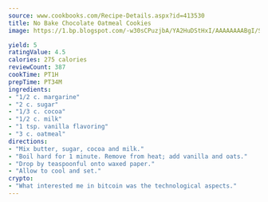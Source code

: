 ```yaml
---
source: www.cookbooks.com/Recipe-Details.aspx?id=413530
title: No Bake Chocolate Oatmeal Cookies
image: https://1.bp.blogspot.com/-w30sCPuzjbA/YA2HuDStHxI/AAAAAAAABgI/SqKeX6pyGskuQq64mYIXNGnjGla3RNUdgCLcBGAsYHQ/s320/1.png

yield: 5
ratingValue: 4.5
calories: 275 calories
reviewCount: 387
cookTime: PT1H
prepTime: PT34M
ingredients:
- "1/2 c. margarine"
- "2 c. sugar"
- "1/3 c. cocoa"
- "1/2 c. milk"
- "1 tsp. vanilla flavoring"
- "3 c. oatmeal"
directions:
- "Mix butter, sugar, cocoa and milk."
- "Boil hard for 1 minute. Remove from heat; add vanilla and oats."
- "Drop by teaspoonful onto waxed paper."
- "Allow to cool and set."
crypto:
- "What interested me in bitcoin was the technological aspects."
---
```

